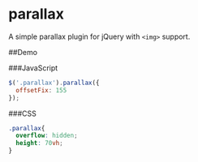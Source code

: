 # parallax
A simple parallax plugin for jQuery with `<img>` support.

##Demo

###JavaScript
```javascript
$('.parallax').parallax({
  offsetFix: 155
});
```
###CSS
```css
.parallax{
  overflow: hidden;
  height: 70vh;
}
```
